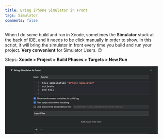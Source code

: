 ```yaml
---
title: Bring iPhone Simulator in Front
tags: Simulator
comments: false
---
```


When I do some build and run in Xcode, sometimes the **Simulator** stuck at the back of IDE, and it needs to be click manually in order to show. In this script, it will bring the simulator in front every time you build and run your project. **Very convenient** for Simulator Users. 😉

Steps: **Xcode > Project > Build Phases > Targets > New Run**

![alt text](/assets/img/bring-to-front.jpg "Logo Title Text 1")

<br>
<br>
<br>
